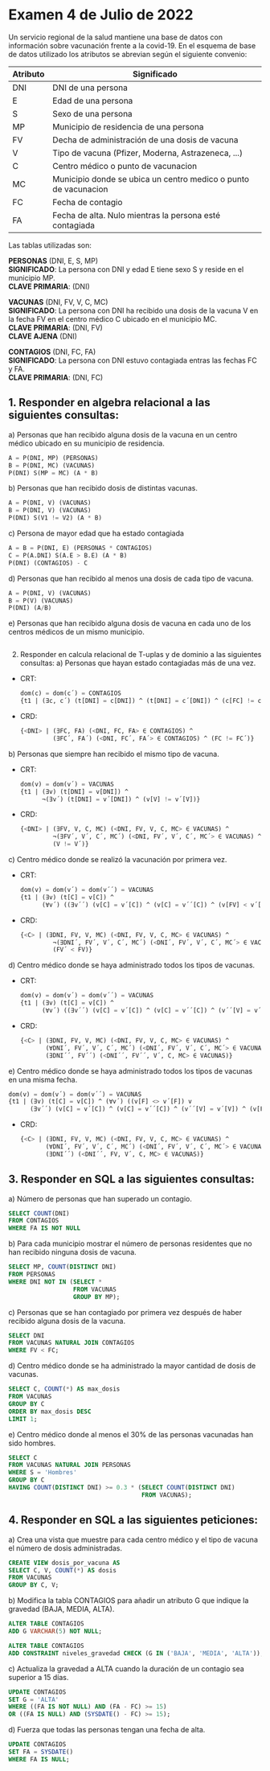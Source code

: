 # Examen 4 de Julio de 2022

Un servicio regional de la salud mantiene una base de datos con información sobre vacunación frente a la covid-19. En el esquema de base de datos utilizado los atributos se abrevian según el siguiente convenio:

| Atributo | Significado                                                     |
| -------- | --------------------------------------------------------------- |
| DNI      | DNI de una persona                                             |
| E        | Edad de una persona                                             |
| S        | Sexo de una persona                                             |
| MP       | Municipio de residencia de una persona                          |
| FV       | Decha de administración de una dosis de vacuna                 |
| V        | Tipo de vacuna (Pfizer, Moderna, Astrazeneca, ...)              |
| C        | Centro médico o punto de vacunacion                            |
| MC       | Municipio donde se ubica un centro medico o punto de vacunacion |
| FC       | Fecha de contagio                                               |
| FA       | Fecha de alta. Nulo mientras la persona esté contagiada        |

Las tablas utilizadas son:

**PERSONAS** (DNI, E, S, MP)\
**SIGNIFICADO**: La persona con DNI y edad E tiene sexo S y reside en el municipio MP.\
**CLAVE PRIMARIA**: (DNI)

**VACUNAS** (DNI, FV, V, C, MC)\
**SIGNIFICADO**: La persona con DNI ha recibido una dosis de la vacuna V en la fecha FV en el centro médico C ubicado en el municipio MC.\
**CLAVE PRIMARIA**: (DNI, FV)\
**CLAVE AJENA** (DNI)

**CONTAGIOS** (DNI, FC, FA)\
**SIGNIFICADO**: La persona con DNI estuvo contagiada entras las fechas FC y FA.\
**CLAVE PRIMARIA**: (DNI, FC)

## 1. Responder en algebra relacional a las siguientes consultas:
a) Personas que han recibido alguna dosis de la vacuna en un centro médico ubicado en su municipio de residencia.
```sql
A = P(DNI, MP) (PERSONAS)
B = P(DNI, MC) (VACUNAS)
P(DNI) S(MP = MC) (A * B)
```

b) Personas que han recibido dosis de distintas vacunas.
```sql
A = P(DNI, V) (VACUNAS)
B = P(DNI, V) (VACUNAS)
P(DNI) S(V1 != V2) (A * B)
```

c) Persona de mayor edad que ha estado contagiada
```sql
A = B = P(DNI, E) (PERSONAS * CONTAGIOS)
C = P(A.DNI) S(A.E > B.E) (A * B)
P(DNI) (CONTAGIOS) - C
```

d) Personas que han recibido al menos una dosis de cada tipo de vacuna.
```sql
A = P(DNI, V) (VACUNAS)
B = P(V) (VACUNAS)
P(DNI) (A/B)
```

e) Personas que han recibido alguna dosis de vacuna en cada uno de los centros médicos de un mismo municipio.
```sql

```

2) Responder en calcula relacional de T-uplas y de dominio a las siguientes consultas:
a) Personas que hayan estado contagiadas más de una vez.
* CRT:
  ```sql
  dom(c) = dom(c´) = CONTAGIOS
  {t1 | (∃c, c´) (t[DNI] = c[DNI]) ^ (t[DNI] = c´[DNI]) ^ (c[FC] != c´[FC])}
  ```

* CRD:
  ```sql
  {<DNI> | (∃FC, FA) (<DNI, FC, FA> ∈ CONTAGIOS) ^ 
           (∃FC´, FA´) (<DNI, FC´, FA´> ∈ CONTAGIOS) ^ (FC != FC´)}
  ```

b) Personas que siempre han recibido el mismo tipo de vacuna.
* CRT:
  ```sql
  dom(v) = dom(v´) = VACUNAS
  {t1 | (∃v) (t[DNI] = v[DNI]) ^
        ¬(∃v´) (t[DNI] = v´[DNI]) ^ (v[V] != v´[V])}
  ```

* CRD:
  ```sql
  {<DNI> | (∃FV, V, C, MC) (<DNI, FV, V, C, MC> ∈ VACUNAS) ^ 
           ¬(∃FV´, V´, C´, MC´) (<DNI, FV´, V´, C´, MC´> ∈ VACUNAS) ^ 
           (V != V´)}
  ```

c) Centro médico donde se realizó la vacunación por primera vez.
* CRT:
  ```sql
  dom(v) = dom(v´) = dom(v´´) = VACUNAS
  {t1 | (∃v) (t[C] = v[C]) ^ 
        (∀v´) ((∃v´´) (v[C] = v´[C]) ^ (v[C] = v´´[C]) ^ (v[FV] < v´[FV]))}
  ```

* CRD:
  ```sql
  {<C> | (∃DNI, FV, V, MC) (<DNI, FV, V, C, MC> ∈ VACUNAS) ^ 
           ¬(∃DNI´, FV´, V´, C´, MC´) (<DNI´, FV´, V´, C´, MC´> ∈ VACUNAS) ^
           (FV´ < FV)}
  ```

d) Centro médico donde se haya administrado todos los tipos de vacunas.
* CRT:
  ```sql
  dom(v) = dom(v´) = dom(v´´) = VACUNAS
  {t1 | (∃v) (t[C] = v[C]) ^ 
        (∀v´) ((∃v´´) (v[C] = v´[C]) ^ (v[C] = v´´[C]) ^ (v´´[V] = v´[V]))}
  ```

* CRD:
  ```sql
  {<C> | (∃DNI, FV, V, MC) (<DNI, FV, V, C, MC> ∈ VACUNAS) ^ 
         (∀DNI´, FV´, V´, C´, MC´) (<DNI´, FV´, V´, C´, MC´> ∈ VACUNAS) v
         (∃DNI´´, FV´´) (<DNI´´, FV´´, V´, C, MC> ∈ VACUNAS)}
  ```

e) Centro médico donde se haya administrado todos los tipos de vacunas en una misma fecha.
  ```sql
  dom(v) = dom(v´) = dom(v´´) = VACUNAS
  {t1 | (∃v) (t[C] = v[C]) ^ (∀v´) ((v[F] <> v´[F]) v
        (∃v´´) (v[C] = v´[C]) ^ (v[C] = v´´[C]) ^ (v´´[V] = v´[V]) ^ (v[F] = v´´[F]))}
  ```

* CRD:
  ```sql
  {<C> | (∃DNI, FV, V, MC) (<DNI, FV, V, C, MC> ∈ VACUNAS) ^ 
         (∀DNI´, FV´, V´, C´, MC´) (<DNI´, FV´, V´, C´, MC´> ∈ VACUNAS) v
         (∃DNI´´) (<DNI´´, FV, V´, C, MC> ∈ VACUNAS)}
  ```

## 3. Responder en SQL a las siguientes consultas:
a) Número de personas que han superado un contagio.
```sql
SELECT COUNT(DNI)
FROM CONTAGIOS
WHERE FA IS NOT NULL
```

b) Para cada municipio mostrar el número de personas residentes que no han recibido ninguna dosis de vacuna.
```sql
SELECT MP, COUNT(DISTINCT DNI)
FROM PERSONAS
WHERE DNI NOT IN (SELECT * 
                  FROM VACUNAS
                  GROUP BY MP);
```

c) Personas que se han contagiado por primera vez después de haber recibido alguna dosis de la vacuna.
```sql
SELECT DNI
FROM VACUNAS NATURAL JOIN CONTAGIOS
WHERE FV < FC;
```

d) Centro médico donde se ha administrado la mayor cantidad de dosis de vacunas.
```sql
SELECT C, COUNT(*) AS max_dosis
FROM VACUNAS
GROUP BY C
ORDER BY max_dosis DESC
LIMIT 1;
```

e) Centro médico donde al menos el 30% de las personas vacunadas han sido hombres.
```sql
SELECT C
FROM VACUNAS NATURAL JOIN PERSONAS
WHERE S = 'Hombres'
GROUP BY C
HAVING COUNT(DISTINCT DNI) >= 0.3 * (SELECT COUNT(DISTINCT DNI)
                                     FROM VACUNAS);
```

## 4. Responder en SQL a las siguientes peticiones:
a) Crea una vista que muestre para cada centro médico y el tipo de vacuna el número de dosis administradas.
```sql
CREATE VIEW dosis_por_vacuna AS
SELECT C, V, COUNT(*) AS dosis
FROM VACUNAS
GROUP BY C, V;
```

b) Modifica la tabla CONTAGIOS para añadir un atributo G que indique la gravedad (BAJA, MEDIA, ALTA).
```sql
ALTER TABLE CONTAGIOS
ADD G VARCHAR(5) NOT NULL;

ALTER TABLE CONTAGIOS
ADD CONSTRAINT niveles_gravedad CHECK (G IN ('BAJA', 'MEDIA', 'ALTA'));
```

c) Actualiza la gravedad a ALTA cuando la duración de un contagio sea superior a 15 días.
```sql
UPDATE CONTAGIOS
SET G = 'ALTA'
WHERE ((FA IS NOT NULL) AND (FA - FC) >= 15)
OR ((FA IS NULL) AND (SYSDATE() - FC) >= 15);
```

d) Fuerza que todas las personas tengan una fecha de alta.
```sql
UPDATE CONTAGIOS
SET FA = SYSDATE()
WHERE FA IS NULL;
```
